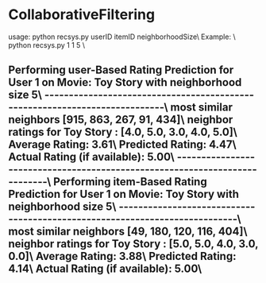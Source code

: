 # CollaborativeFiltering

usage: python recsys.py userID itemID neighborhoodSize\\
Example: \\
python recsys.py 1 1 5 \\

Performing user-Based Rating Prediction for User 1 on Movie: Toy Story  with neighborhood size 5\\
---------------------------------------------------------------------------\\
most similar neighbors [915, 863, 267, 91, 434]\\
neighbor ratings for Toy Story : [4.0, 5.0, 3.0, 4.0, 5.0]\\
Average Rating: 3.61\\
Predicted Rating: 4.47\\
Actual Rating (if available): 5.00\\
---------------------------------------------------------------------------\\
Performing item-Based Rating Prediction for User 1 on Movie: Toy Story  with neighborhood size 5\\
---------------------------------------------------------------------------\\
most similar neighbors [49, 180, 120, 116, 404]\\
neighbor ratings for Toy Story : [5.0, 5.0, 4.0, 3.0, 0.0]\\
Average Rating: 3.88\\
Predicted Rating: 4.14\\
Actual Rating (if available): 5.00\\
---------------------------------------------------------------------------
